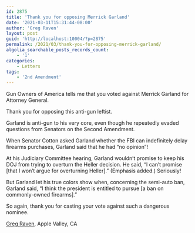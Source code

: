 ```yaml
---
id: 2875
title: 'Thank you for opposing Merrick Garland'
date: '2021-03-11T15:31:44-08:00'
author: 'Greg Raven'
layout: post
guid: 'http://localhost:10004/?p=2875'
permalink: /2021/03/thank-you-for-opposing-merrick-garland/
algolia_searchable_posts_records_count:
    - '1'
categories:
    - Letters
tags:
    - '2nd Amendment'
---
```


Gun Owners of America tells me that you voted against Merrick Garland for Attorney General.

Thank you for opposing this anti-gun leftist.

Garland is anti-gun to his very core, even though he repeatedly evaded questions from Senators on the Second Amendment.

When Senator Cotton asked Garland whether the FBI can indefinitely delay firearms purchases, Garland said that he had “no opinion”!

At his Judiciary Committee hearing, Garland wouldn’t promise to keep his DOJ from trying to overturn the Heller decision. He said, “I can’t promise \[that I won’t argue for overturning Heller\].” (Emphasis added.) Seriously!

But Garland let his true colors show when, concerning the semi-auto ban, Garland said, “I think the president is entitled to pursue \[a ban on commonly-owned firearms\].”

So again, thank you for casting your vote against such a dangerous nominee.

[Greg Raven](https://www.gregraven.org/), Apple Valley, CA